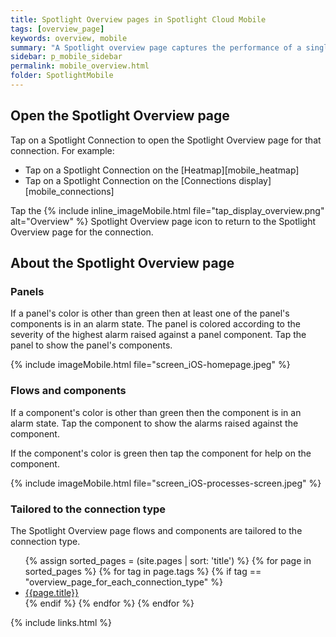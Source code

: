 ```yaml
---
title: Spotlight Overview pages in Spotlight Cloud Mobile
tags: [overview_page]
keywords: overview, mobile
summary: "A Spotlight overview page captures the performance of a single monitored connection. Flows and components are updated in real time to highlight obvious bottlenecks and problem areas and color coded to indicate when an alarm is raised."
sidebar: p_mobile_sidebar
permalink: mobile_overview.html
folder: SpotlightMobile
---
```


## Open the Spotlight Overview page

Tap on a Spotlight Connection to open the Spotlight Overview page for that connection. For example:

* Tap on a Spotlight Connection on the [Heatmap][mobile_heatmap]
* Tap on a Spotlight Connection on the [Connections display][mobile_connections]

Tap the {% include inline_imageMobile.html file="tap_display_overview.png" alt="Overview" %} Spotlight Overview page icon to return to the Spotlight Overview page for the connection.

## About the Spotlight Overview page

### Panels

If a panel's color is other than green then at least one of the panel's components is in an alarm state. The panel is colored according to the severity of the highest alarm raised against a panel component. Tap the panel to show the panel's components.

{% include imageMobile.html file="screen_iOS-homepage.jpeg" %}

### Flows and components

If a component's color is other than green then the component is in an alarm state. Tap the component to show the alarms raised against the component.

If the component's color is green then tap the component for help on the component.

{% include imageMobile.html file="screen_iOS-processes-screen.jpeg" %}

### Tailored to the connection type

The Spotlight Overview page flows and components are tailored to the connection type.

<ul>
{% assign sorted_pages = (site.pages | sort: 'title') %}
{% for page in sorted_pages %}
{% for tag in page.tags %}
{% if tag == "overview_page_for_each_connection_type" %}
<li><a href="{{ page.url | remove_first:'/' }}">{{page.title}}</a></li>
{% endif %}
{% endfor %}
{% endfor %}
</ul>


{% include links.html %}
